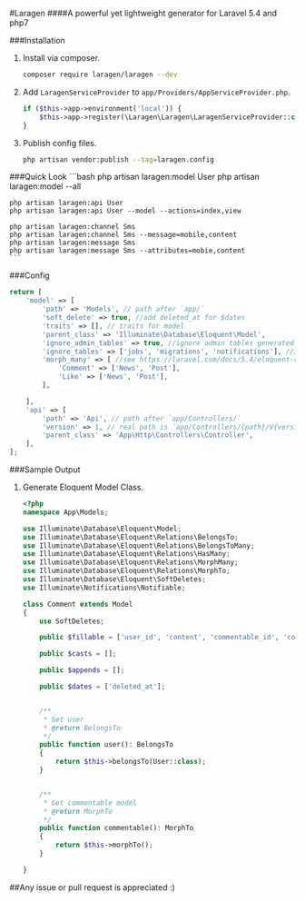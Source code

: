 #Laragen
####A powerful yet lightweight generator for Laravel 5.4  and php7

###Installation
1. Install via composer.

    ```bash
    composer require laragen/laragen --dev
    ```
    
1. Add `LaragenServiceProvider` to `app/Providers/AppServiceProvider.php`.

    ```php
    if ($this->app->environment('local')) {    
        $this->app->register(\Laragen\Laragen\LaragenServiceProvider::class);
    }
    ```
    
1. Publish config files.

     ```bash
     php artisan vendor:publish --tag=laragen.config
     ```
     
###Quick Look
    ```bash
    php artisan laragen:model User
    php artisan laragen:model --all
    
    php artisan laragen:api User
    php artisan laragen:api User --model --actions=index,view
    
    php artisan laragen:channel Sms
    php artisan laragen:channel Sms --message=mobile,content
    php artisan laragen:message Sms
    php artisan laragen:message Sms --attributes=mobie,content
    ```
    
###Config
  
  ```php
  return [
      'model' => [
          'path' => 'Models', // path after `app/`
          'soft_delete' => true, //add deleted_at for $dates
          'traits' => [], // traits for model
          'parent_class' => 'Illuminate\Database\Eloquent\Model',
          'ignore_admin_tables' => true, //ignore admin tables generated by laravel-admin plugin
          'ignore_tables' => ['jobs', 'migrations', 'notifications'], //ignore system tables
          'morph_many' => [ //see https://laravel.com/docs/5.4/eloquent-relationships#polymorphic-relations
              'Comment' => ['News', 'Post'],
              'Like' => ['News', 'Post'],
          ],
  
      ],
      'api' => [
          'path' => 'Api', // path after `app/Controllers/`
          'version' => 1, // real path is `app/Controllers/{path}/V{version}`
          'parent_class' => 'App\Http\Controllers\Controller',
      ],
  ];
  ```
  
###Sample Output

1. Generate Eloquent Model Class.
    ```php
    <?php
    namespace App\Models;
    
    use Illuminate\Database\Eloquent\Model;
    use Illuminate\Database\Eloquent\Relations\BelongsTo;
    use Illuminate\Database\Eloquent\Relations\BelongsToMany;
    use Illuminate\Database\Eloquent\Relations\HasMany;
    use Illuminate\Database\Eloquent\Relations\MorphMany;
    use Illuminate\Database\Eloquent\Relations\MorphTo;
    use Illuminate\Database\Eloquent\SoftDeletes;
    use Illuminate\Notifications\Notifiable;
    
    class Comment extends Model
    {
        use SoftDeletes;
    
        public $fillable = ['user_id', 'content', 'commentable_id', 'commentable_type'];
    
        public $casts = [];
    
        public $appends = [];
    
        public $dates = ['deleted_at'];
    
    
        /**
         * Get user
         * @return BelongsTo
         */
        public function user(): BelongsTo
        {
            return $this->belongsTo(User::class);
        }
    
    
        /**
         * Get commentable model
         * @return MorphTo
         */
        public function commentable(): MorphTo
        {
            return $this->morphTo();
        }
    
    }
    ```
  
##Any issue or pull request is appreciated :)